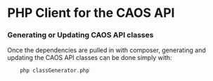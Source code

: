 # PHP Client for the CAOS API

### Generating or Updating CAOS API classes 
Once the dependencies are pulled in with composer, generating and updating the CAOS API classes can be done simply with:
``` php
	php classGenerator.php
```